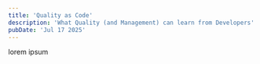```yaml
---
title: 'Quality as Code'
description: 'What Quality (and Management) can learn from Developers'
pubDate: 'Jul 17 2025'
---
```


lorem ipsum 